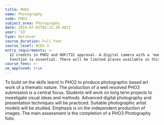 ```yaml
---
title: PHO3
name: Photography
code: PHO3
subject_area: Photography
date: 2019-07-01T02:21:34.487Z
year: '13'
type: Optional
course_duration: Full Year
course_level: NCEA 3
entry_requirements: >-
  12 credits in PHO2 and HOF/TIC approval. A digital camera with a 'manual'
  function is essential. There will be limited places available in this course.
course_fees: >-
ue_approved: true
---
```

To build on the skills learnt in PHO2 to produce photographic based art work of a thematic nature. The production of a well resolved PHO3 submission is a central focus. Students will work on long term projects to investigate visual ideas and methods. Advanced digital photography and presentation techniques will be practiced. Suitable photographic artist models will be studied. Emphasis is on the independent production of images. The main assessment is the completion of a PHO3 Photography folio.
